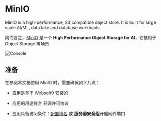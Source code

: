 # MinIO

MinIO is a high-performance, S3 compatible object store. It is built for large scale AI/ML, data lake and database workloads. 

简而言之，[MinIO](https://min.io/) 是一个 **High Performance Object Storage for AI**，它被用于 Object Storage  等场景


![Console](https://libs.websoft9.com/Websoft9/DocsPicture/zh/minio/minio-gui-websoft9.png)


## 准备

在参阅本文档使用 MinIO 时，需要确保如下几点：

- 应用是基于 Websoft9 安装的

- 应用的用途符合 [](https://opensource.org/licenses/AGPL-3.0) 开源许可协议

- 应用具备访问条件：[配置域名](./guide/appsetdomain) 或 **服务器安全组**开启网外端口